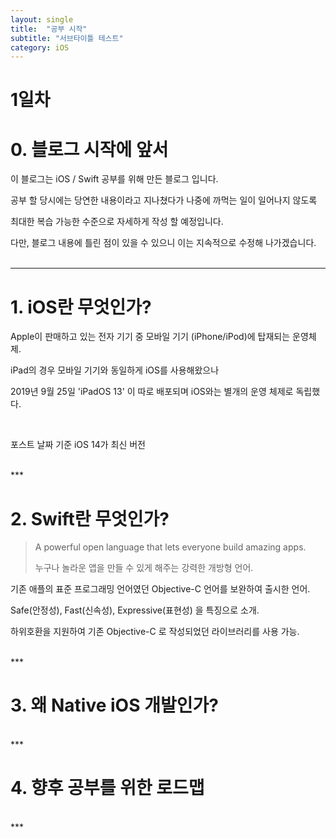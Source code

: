 ```yaml
---
layout: single
title:  "공부 시작"
subtitle: "서브타이틀 테스트"
category: iOS
---
```


# 1일차

# 0. 블로그 시작에 앞서

이 블로그는 iOS / Swift 공부를 위해 만든 블로그 입니다. <br/>

공부 할 당시에는 당연한 내용이라고 지나쳤다가 나중에 까먹는 일이 일어나지 않도록 <br/>

최대한 복습 가능한 수준으로 자세하게 작성 할 예정입니다.<br/>

다만, 블로그 내용에 틀린 점이 있을 수 있으니 이는 지속적으로 수정해 나가겠습니다.<br/>
<br/>

***

# 1. iOS란 무엇인가?
Apple이 판매하고 있는 전자 기기 중 모바일 기기 (iPhone/iPod)에 탑재되는 운영체제. <br/>

iPad의 경우 모바일 기기와 동일하게 iOS를 사용해왔으나

2019년 9월 25일  'iPadOS 13' 이 따로 배포되며 iOS와는 별개의 운영 체제로 독립했다.

<br/>

포스트 날짜 기준 iOS 14가 최신 버전

<br/>
***

# 2. Swift란 무엇인가?

> A powerful open language that lets everyone build amazing apps.
>
> 누구나 놀라운 앱을 만들 수 있게 해주는 강력한 개방형 언어. 

기존 애플의 표준 프로그래밍 언어였던 Objective-C 언어를 보완하여 출시한 언어.

Safe(안정성), Fast(신속성), Expressive(표현성) 을 특징으로 소개.

하위호환을 지원하여 기존 Objective-C 로 작성되었던 라이브러리를 사용 가능.







<br/>
***

# 3. 왜 Native iOS 개발인가?






<br/>
***

# 4. 향후 공부를 위한 로드맵


<br/>
***
